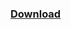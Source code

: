### [Download](https://jitpack.io/com/github/hazae41/mc-backtomyserver/master-SNAPSHOT/mc-backtomyserver-master-SNAPSHOT-bundle.jar)
